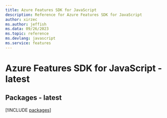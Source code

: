 ```yaml
---
title: Azure Features SDK for JavaScript
description: Reference for Azure Features SDK for JavaScript
author: xirzec
ms.author: jeffish
ms.data: 09/26/2023
ms.topic: reference
ms.devlang: javascript
ms.service: features
---
```

# Azure Features SDK for JavaScript - latest
## Packages - latest
[!INCLUDE [packages](features-index.md)]